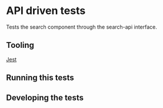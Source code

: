 # API driven tests

Tests the search component through the search-api interface.

## Tooling

[Jest](https://jestjs.io/)

## Running this tests

## Developing the tests
